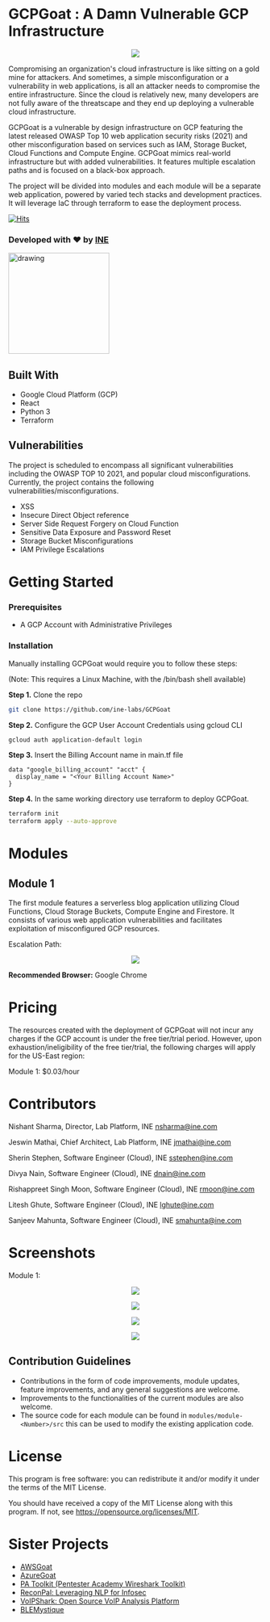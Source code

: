 # GCPGoat : A Damn Vulnerable GCP Infrastructure

<p align="center">
  <img src="https://user-images.githubusercontent.com/42687376/204150661-3d576909-e271-4a3a-8996-37939f977315.jpg">
</p>

Compromising an organization's cloud infrastructure is like sitting on a gold mine for attackers. And sometimes, a simple misconfiguration or a vulnerability in web applications, is all an attacker needs to compromise the entire infrastructure. Since the cloud is relatively new, many developers are not fully aware of the threatscape and they end up deploying a vulnerable cloud infrastructure.

GCPGoat is a vulnerable by design infrastructure on GCP featuring the latest released OWASP Top 10 web application security risks (2021) and other misconfiguration based on services such as IAM, Storage Bucket, Cloud Functions and Compute Engine. GCPGoat mimics real-world infrastructure but with added vulnerabilities. It features multiple escalation paths and is focused on a black-box approach.

The project will be divided into modules and each module will be a separate web application, powered by varied tech stacks and development practices. It will leverage IaC through terraform to ease the deployment process.

[![Hits](https://hits.seeyoufarm.com/api/count/incr/badge.svg?url=https%3A%2F%2Fgithub.com%2Fine-labs%2FGCPGoat&count_bg=%2379C83D&title_bg=%23555555&icon=&icon_color=%23E7E7E7&title=hits&edge_flat=false)](https://hits.seeyoufarm.com)

### Developed with :heart: by [INE](https://ine.com/) 

[<img src="https://user-images.githubusercontent.com/25884689/184508144-f0196d79-5843-4ea6-ad39-0c14cd0da54c.png" alt="drawing" width="200"/>](https://discord.gg/TG7bpETgbg)

## Built With

* Google Cloud Platform (GCP)
* React
* Python 3
* Terraform

## Vulnerabilities

The project is scheduled to encompass all significant vulnerabilities including the OWASP TOP 10 2021, and popular cloud misconfigurations.
Currently, the project  contains the following vulnerabilities/misconfigurations.

* XSS
* Insecure Direct Object reference
* Server Side Request Forgery on Cloud Function
* Sensitive Data Exposure and Password Reset
* Storage Bucket Misconfigurations
* IAM Privilege Escalations


# Getting Started

### Prerequisites
* A GCP Account with Administrative Privileges

### Installation

Manually installing GCPGoat would require you to follow these steps:

(Note: This requires a Linux Machine, with the /bin/bash shell available)

**Step 1.** Clone the repo
```sh
git clone https://github.com/ine-labs/GCPGoat
```

**Step 2.** Configure the GCP User Account Credentials using gcloud CLI
```sh
gcloud auth application-default login
```
**Step 3.** Insert the Billing Account name in main.tf file

```hcl
data "google_billing_account" "acct" {
  display_name = "<Your Billing Account Name>"
}
```

**Step 4.** In the same working directory use terraform to deploy GCPGoat.

```sh
terraform init
terraform apply --auto-approve
```

# Modules

## Module 1

The first module features a serverless blog application utilizing Cloud Functions, Cloud Storage Buckets, Compute Engine and Firestore. It consists of various web application vulnerabilities and facilitates exploitation of misconfigured GCP resources.

Escalation Path:

<p align="center">
  <img src="https://user-images.githubusercontent.com/42687376/204155231-6e80bd8c-cb86-469e-a59b-acbec0dc8a25.png">
</p>

**Recommended Browser:** Google Chrome

# Pricing
The resources created with the deployment of GCPGoat will not incur any charges if the GCP account is under the free tier/trial period. However, upon exhaustion/ineligibility of the free tier/trial, the following charges will apply for the US-East region:

Module 1: $0.03/hour

# Contributors

Nishant Sharma, Director, Lab Platform, INE <nsharma@ine.com>

Jeswin Mathai, Chief Architect, Lab Platform, INE  <jmathai@ine.com>

Sherin Stephen, Software Engineer (Cloud), INE <sstephen@ine.com>

Divya Nain, Software Engineer (Cloud), INE  <dnain@ine.com>

Rishappreet Singh Moon, Software Engineer (Cloud), INE <rmoon@ine.com> 

Litesh Ghute, Software Engineer (Cloud), INE <lghute@ine.com> 

Sanjeev Mahunta, Software Engineer (Cloud), INE <smahunta@ine.com>


# Screenshots

Module 1:


<p align="center">
  <img src="https://user-images.githubusercontent.com/42687376/204152524-48253d8e-d1ce-48ca-b60b-6a12d97aa210.png">
</p>

<p align="center">
  <img src="https://user-images.githubusercontent.com/42687376/204152571-c99b4632-61b3-4131-85ec-58cc128cb7cd.png">
</p>

<p align="center">
  <img src="https://user-images.githubusercontent.com/42687376/204152587-a8f9595f-7fa6-41a1-af0f-5fb4eb44da4d.png">
</p>

<p align="center">
  <img src="https://user-images.githubusercontent.com/42687376/204152593-187e7640-94b5-4be0-b1f2-c3bb2ac954ca.png">
</p>

## Contribution Guidelines

* Contributions in the form of code improvements, module updates, feature improvements, and any general suggestions are welcome. 
* Improvements to the functionalities of the current modules are also welcome. 
* The source code for each module can be found in ``modules/module-<Number>/src`` this can be used to modify the existing application code.

# License

This program is free software: you can redistribute it and/or modify it under the terms of the MIT License.

You should have received a copy of the MIT License along with this program. If not, see https://opensource.org/licenses/MIT.

# Sister Projects

- [AWSGoat](https://github.com/ine-labs/AWSGoat)
- [AzureGoat](https://github.com/ine-labs/AzureGoat)
- [PA Toolkit (Pentester Academy Wireshark Toolkit)](https://github.com/pentesteracademy/patoolkit)
- [ReconPal: Leveraging NLP for Infosec](https://github.com/pentesteracademy/reconpal) 
- [VoIPShark: Open Source VoIP Analysis Platform](https://github.com/pentesteracademy/voipshark)
- [BLEMystique](https://github.com/pentesteracademy/blemystique)
